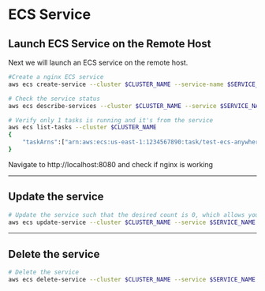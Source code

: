 # ECS Service

## Launch ECS Service on the Remote Host

Next we will launch an ECS service on the remote host.

```bash
#Create a nginx ECS service
aws ecs create-service --cluster $CLUSTER_NAME --service-name $SERVICE_NAME --launch-type EXTERNAL --task-definition nginx --desired-count 1

# Check the service status
aws ecs describe-services --cluster $CLUSTER_NAME --service $SERVICE_NAME

# Verify only 1 tasks is running and it's from the service
aws ecs list-tasks --cluster $CLUSTER_NAME
{
    "taskArns":["arn:aws:ecs:us-east-1:1234567890:task/test-ecs-anywhere/00984d9247b743de893616d438a8bdf9"]
}
```

Navigate to http://localhost:8080 and check if nginx is working

----

## Update the service

```bash
# Update the service such that the desired count is 0, which allows you to delete it
aws ecs update-service --cluster $CLUSTER_NAME --service $SERVICE_NAME --desired-count 0
```

----

## Delete the service

```bash
# Delete the service
aws ecs delete-service --cluster $CLUSTER_NAME --service $SERVICE_NAME
```
